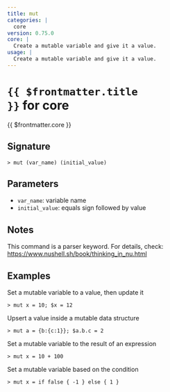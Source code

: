 ```yaml
---
title: mut
categories: |
  core
version: 0.75.0
core: |
  Create a mutable variable and give it a value.
usage: |
  Create a mutable variable and give it a value.
---
```


# <code>{{ $frontmatter.title }}</code> for core

<div class='command-title'>{{ $frontmatter.core }}</div>

## Signature

```> mut (var_name) (initial_value)```

## Parameters

 -  `var_name`: variable name
 -  `initial_value`: equals sign followed by value

## Notes
This command is a parser keyword. For details, check:
  https://www.nushell.sh/book/thinking_in_nu.html
## Examples

Set a mutable variable to a value, then update it
```shell
> mut x = 10; $x = 12
```

Upsert a value inside a mutable data structure
```shell
> mut a = {b:{c:1}}; $a.b.c = 2
```

Set a mutable variable to the result of an expression
```shell
> mut x = 10 + 100
```

Set a mutable variable based on the condition
```shell
> mut x = if false { -1 } else { 1 }
```
